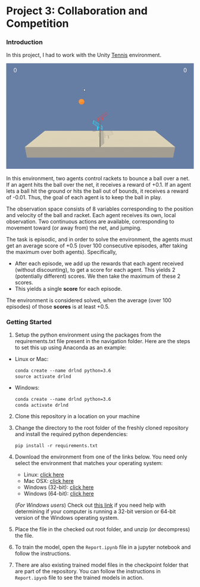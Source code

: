 [//]: # (Image References)

[image1]: ./images/trained.gif "Trained Agent"

# Project 3: Collaboration and Competition

### Introduction
In this project, I had to work with the Unity [Tennis](https://github.com/Unity-Technologies/ml-agents/blob/master/docs/Learning-Environment-Examples.md#tennis) environment. 

![Trained Agent][image1]

In this environment, two agents control rackets to bounce a ball over a net. If an agent hits the ball over the net, it receives a reward of +0.1.  If an agent lets a ball hit the ground or hits the ball out of bounds, it receives a reward of -0.01.  Thus, the goal of each agent is to keep the ball in play.

The observation space consists of 8 variables corresponding to the position and velocity of the ball and racket. Each agent receives its own, local observation.  Two continuous actions are available, corresponding to movement toward (or away from) the net, and jumping. 

The task is episodic, and in order to solve the environment, the agents must get an average score of +0.5 (over 100 consecutive episodes, after taking the maximum over both agents). Specifically,

- After each episode, we add up the rewards that each agent received (without discounting), to get a score for each agent. This yields 2 (potentially different) scores. We then take the maximum of these 2 scores.
- This yields a single **score** for each episode.

The environment is considered solved, when the average (over 100 episodes) of those **scores** is at least +0.5.
 
### Getting Started

1. Setup the python environment using the packages from the requirements.txt file present in the navigation folder. Here are the steps to set this up using Anaconda as an example:

* Linux or Mac:
   ```
   conda create --name drlnd python=3.6
   source activate drlnd
   ```

* Windows:
    ```
    conda create --name drlnd python=3.6 
    conda activate drlnd
    ```

2. Clone this repository in a location on your machine

3. Change the directory to the root folder of the freshly cloned repository and install the required python dependencies:

   ```
   pip install -r requirements.txt
   ```

4. Download the environment from one of the links below.  You need only select the environment that matches your operating system:
    - Linux: [click here](https://s3-us-west-1.amazonaws.com/udacity-drlnd/P3/Tennis/Tennis_Linux.zip)
    - Mac OSX: [click here](https://s3-us-west-1.amazonaws.com/udacity-drlnd/P3/Tennis/Tennis.app.zip)
    - Windows (32-bit): [click here](https://s3-us-west-1.amazonaws.com/udacity-drlnd/P3/Tennis/Tennis_Windows_x86.zip)
    - Windows (64-bit): [click here](https://s3-us-west-1.amazonaws.com/udacity-drlnd/P3/Tennis/Tennis_Windows_x86_64.zip)
    
    (_For Windows users_) Check out [this link](https://support.microsoft.com/en-us/help/827218/how-to-determine-whether-a-computer-is-running-a-32-bit-version-or-64) if you need help with determining if your computer is running a 32-bit version or 64-bit version of the Windows operating system.

5. Place the file in the checked out root folder, and unzip (or decompress) the file. 

6. To train the model, open the `Report.ipynb` file in a jupyter notebook and follow the instructions.

6. There are also existing trained model files in the checkpoint folder that are part of the repository. You can follow the instructions in `Report.ipynb` file to see the trained models in action.
